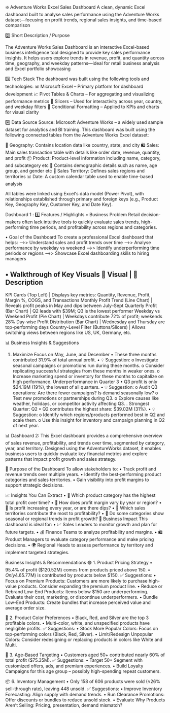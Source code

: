 ❇️ Adventure Works Excel Sales Dashboard
A clean, dynamic Excel dashboard built to analyse sales performance using the Adventure Works dataset—focusing on profit trends, regional sales insights, and time-based comparison

2️⃣ Short Description / Purpose

The Adventure Works Sales Dashboard is an interactive Excel-based business intelligence tool designed to provide key sales performance insights. It helps users explore trends in revenue, profit, and quantity across time, geography, and weekday patterns—ideal for retail business analysis and Excel portfolio showcasing

3️⃣ Tech Stack
The dashboard was built using the following tools and technologies:
📊 Microsoft Excel – Primary platform for dashboard development
📈 Pivot Tables & Charts – For aggregating and visualizing performance metrics
🧩 Slicers – Used for interactivity across year, country, and weekday filters
🎨 Conditional Formatting – Applied to KPIs and charts for visual clarity

4️⃣ Data Source
Source: Microsoft Adventure Works – a widely used sample dataset for analytics and BI training.
This dashboard was built using the following connected tables from the Adventure Works Excel dataset:

📍 Geography: Contains location data like country, state, and city
🛍️ Sales: Main sales transaction table with details like order date, revenue, quantity, and profit
📦 Product: Product-level information including name, category, and subcategory etc
🏢 Contains demographic details such as name, age group, and gender etc
🧮 Sales Territory: Defines sales regions and territories
📊 Date: A custom calendar table used to enable time-based analysis

All tables were linked using Excel's data model (Power Pivot), with relationships established through primary and foreign keys (e.g., Product Key, Geography Key, Customer Key, and Date Key).

Dashboard 1 :
5️⃣ Features / Highlights
• Business Problem
Retail decision-makers often lack intuitive tools to quickly evaluate sales trends, high-performing time periods, and profitability across regions and categories.

• Goal of the Dashboard
To create a professional Excel dashboard that helps:
-->> Understand sales and profit trends over time
-->> Analyse performance by weekday vs weekend
-->> Identify underperforming time periods or regions
-->> Showcase Excel dashboarding skills to hiring managers

• Walkthrough of Key Visuals
🔹 Visual	                                    |            💬 Description
----------------------------------------------------------------------------------------------------------------------------------------
KPI Cards (Top Left)                          |          Displays key metrics: Quantity, Revenue, Profit, Margin %, COGS, and Transactions
Monthly Profit Trend (Line Chart)	            |          Reveals profit peaks in May and dips between July–Sept
Quarterly Profit (Bar Chart)	                |          Q2 leads with $39M; Q3 is the lowest performer
Weekday vs Weekend Profit (Pie Chart)         |          Weekdays contribute 72% of profit; weekends 28%
Day-wise Profit Distribution (Bar Chart)      |        	 Wednesday and Thursday are top-performing days
Country-Level Filter (Buttons/Slicers)	      |          Allows switching views between regions like US, UK, Germany, etc.

📊 Business Insights & Suggestions
1. Maximize Focus on May, June, and December
•	These three months contributed 31.9% of total annual profit.
•	💡 Suggestion:
o	Investigate seasonal campaigns or promotions run during these months.
o	Consider replicating successful strategies from these months in weaker ones.
o	Increase marketing spend or inventory for these months to capitalize on high performance.
Underperformance in Quarter 3
•	Q3 profit is only $24.19M (19%), the lowest of all quarters.
•	💡 Suggestion:
o	Audit Q3 operations: Are there fewer campaigns? Is demand seasonally low?
o	Test new promotions or partnerships during Q3.
o	Explore causes like weather, holidays, or competitor activity affecting Q3.
. Strongest Quarter: Q2
•	Q2 contributes the highest share: $39.02M (31%).
•	💡 Suggestion:
o	Identify which regions/products performed best in Q2 and scale them.
o	Use this insight for inventory and campaign planning in Q2 of next year.


📊 Dashboard 2: 
This Excel dashboard provides a comprehensive overview of sales revenue, profitability, and trends over time, segmented by category, year, and territory. Designed using the AdventureWorks dataset, it enables business users to quickly evaluate key financial metrics and explore patterns that impact profit growth and sales strategy.

🎯 Purpose of the Dashboard
To allow stakeholders to:
•	Track profit and revenue trends over multiple years.
•	Identify the best-performing product categories and sales territories.
•	Gain visibility into profit margins to support strategic decisions.

📈 Insights You Can Extract
•	📌 Which product category has the highest total profit over time?
•	📌 How does profit margin vary by year or region?
•	📌 Is profit increasing every year, or are there dips?
•	📌 Which sales territories contribute the most to profitability?
•	📌 Do some categories show seasonal or regional trends in profit growth?
💼 Business Impact
This dashboard is ideal for:
•	📈 Sales Leaders to monitor growth and plan for future targets.
•	💰 Finance Teams to analyze profitability and margins.
•	🛍️ Product Managers to evaluate category performance and make pricing decisions.
•	🌍 Regional Heads to assess performance by territory and implement targeted strategies.

Business Insights & Recommendations
🟢 1. Product Pricing Strategy
•	95.4% of profit ($120.52M) comes from products priced above $150.
•	Only 4.6% ($5.77M) is contributed by products below $150.
✅ Suggestions:
•	Focus on Premium Products: Customers are more likely to purchase high-value products. Consider expanding the premium product line.
•	Reduce or Rebrand Low-End Products: Items below $150 are underperforming. Evaluate their cost, marketing, or discontinue underperformers.
•	Bundle Low-End Products: Create bundles that increase perceived value and average order size.

🎨 2. Product Color Preferences
•	Black, Red, and Silver are the top 3 profitable colors.
•	Multi-color, white, and unspecified products have negligible profits.
✅ Suggestions:
•	Stock More Popular Colors: Focus on top-performing colors (Black, Red, Silver).
•	Limit/Redesign Unpopular Colors: Consider redesigning or replacing products in colors like White and Multi.

👴 3. Age-Based Targeting
•	Customers aged 50+ contributed nearly 60% of total profit ($75.35M).
✅ Suggestions:
•	Target 50+ Segment with customized offers, ads, and premium experiences.
•	Build Loyalty Campaigns for this age group – possibly high-spending repeat customers.

📦 6. Inventory Management
•	Only 158 of 606 products were sold (≈26% sell-through rate), leaving 448 unsold.
✅ Suggestions:
•	Improve Inventory Forecasting: Align supply with demand trends.
•	Run Clearance Promotions: Offer discounts or bundles to reduce unsold stock.
•	Evaluate Why Products Aren’t Selling: Pricing, presentation, demand mismatch?

